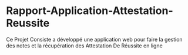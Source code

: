 # Rapport-Application-Attestation-Reussite
Ce Projet Consiste a développé une application web pour faire la gestion des notes et la récupération des Attestation De Réussite en ligne 
